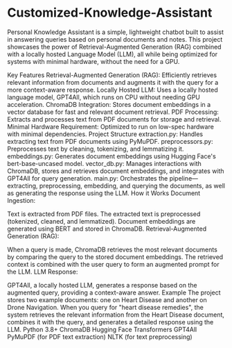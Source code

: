 # Customized-Knowledge-Assistant

Personal Knowledge Assistant is a simple, lightweight chatbot built to assist in answering queries based on personal documents and notes. This project showcases the power of Retrieval-Augmented Generation (RAG) combined with a locally hosted Language Model (LLM), all while being optimized for systems with minimal hardware, without the need for a GPU.

Key Features
Retrieval-Augmented Generation (RAG): Efficiently retrieves relevant information from documents and augments it with the query for a more context-aware response.
Locally Hosted LLM: Uses a locally hosted language model, GPT4All, which runs on CPU without needing GPU acceleration.
ChromaDB Integration: Stores document embeddings in a vector database for fast and relevant document retrieval.
PDF Processing: Extracts and processes text from PDF documents for storage and retrieval.
Minimal Hardware Requirement: Optimized to run on low-spec hardware with minimal dependencies.
Project Structure
extraction.py: Handles extracting text from PDF documents using PyMuPDF.
preprocessors.py: Preprocesses text by cleaning, tokenizing, and lemmatizing it.
embeddings.py: Generates document embeddings using Hugging Face's bert-base-uncased model.
vector_db.py: Manages interactions with ChromaDB, stores and retrieves document embeddings, and integrates with GPT4All for query generation.
main.py: Orchestrates the pipeline—extracting, preprocessing, embedding, and querying the documents, as well as generating the response using the LLM.
How it Works
Document Ingestion:

Text is extracted from PDF files.
The extracted text is preprocessed (tokenized, cleaned, and lemmatized).
Document embeddings are generated using BERT and stored in ChromaDB.
Retrieval-Augmented Generation (RAG):

When a query is made, ChromaDB retrieves the most relevant documents by comparing the query to the stored document embeddings.
The retrieved context is combined with the user query to form an augmented prompt for the LLM.
LLM Response:

GPT4All, a locally hosted LLM, generates a response based on the augmented query, providing a context-aware answer.
Example
The project stores two example documents: one on Heart Disease and another on Drone Navigation.
When you query for "heart disease remedies", the system retrieves the relevant information from the Heart Disease document, combines it with the query, and generates a detailed response using the LLM.
Python 3.8+
ChromaDB
Hugging Face Transformers
GPT4All
PyMuPDF (for PDF text extraction)
NLTK (for text preprocessing)

